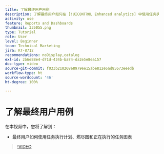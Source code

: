```yaml
---
title: 了解最终用户用例
description: 了解最终用户如何在 [!UICONTROL Enhanced analytics] 中使用任务执行计划、燃尽图和正在执行的任务图表。
activity: use
feature: Reports and Dashboards
thumbnail: 335055.png
type: Tutorial
role: User
level: Beginner
team: Technical Marketing
jira: KT-8712
recommendations: noDisplay,catalog
exl-id: 2b6e88e4-d71d-434b-ba74-da2e5e8ea157
doc-type: video
source-git-commit: f033b210268e8979ee15abe812e6ad85673eeedb
workflow-type: ht
source-wordcount: '46'
ht-degree: 100%

---
```


# 了解最终用户用例

在本视频中，您将了解到：

* 最终用户如何使用任务执行计划、燃尽图和正在执行的任务图表

>[!VIDEO](https://video.tv.adobe.com/v/335055/?quality=12&learn=on)
